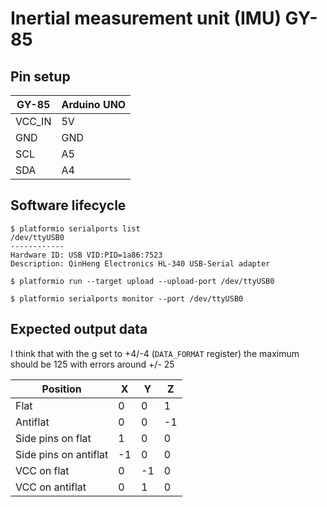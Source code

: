 Inertial measurement unit (IMU) GY-85
=====================================

## Pin setup

| GY-85  | Arduino UNO |
|--------|-------------|
| VCC_IN | 5V          |
| GND    | GND         |
| SCL    | A5          |
| SDA    | A4          |


## Software lifecycle

```
$ platformio serialports list
/dev/ttyUSB0
------------
Hardware ID: USB VID:PID=1a86:7523
Description: QinHeng Electronics HL-340 USB-Serial adapter

$ platformio run --target upload --upload-port /dev/ttyUSB0

$ platformio serialports monitor --port /dev/ttyUSB0
```

## Expected output data

I think that with the g set to +4/-4 (`DATA_FORMAT` register) the maximum should be 125 with errors around +/- 25

| Position            | X  | Y  | Z  |
|---------------------|----|----|----|
|Flat                 |  0 |  0 |  1 |
|Antiflat             |  0 |  0 | -1 |
|Side pins on flat    |  1 |  0 |  0 |
|Side pins on antiflat| -1 |  0 |  0 |
|VCC on flat          |  0 | -1 |  0 |
|VCC on antiflat      |  0 |  1 |  0 |

